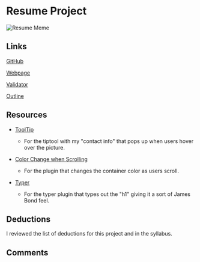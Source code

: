 # Resume Project
![Resume Meme](http://media.ifunny.com/results/2014/11/13/bc86bcwz2f.jpg)

## Links

[GitHub](https://github.com/achance27/project_resume_chance_aliyah)

[Webpage](https://aliyahchance.com/project_resume_chance_aliyah)

[Validator]()

[Outline]()

## Resources

* [ToolTip](http://iamceege.github.io/tooltipster/)
	* For the tiptool with my "contact info" that pops up when users hover over the picture.
 
* [Color Change when Scrolling](https://github.com/amirtatin/scrollColor)
	*  For the plugin that changes the container color as users scroll.

* [Typer](https://github.com/jasondavis/jquery.typer.js)
	* For the typer plugin that types out the "h1" giving it a sort of James Bond feel. 

## Deductions

I reviewed the list of deductions for this project and in the syllabus.

## Comments